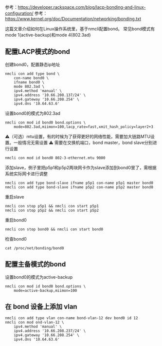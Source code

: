 参考：https://developer.rackspace.com/blog/lacp-bonding-and-linux-configuration/
参考：https://www.kernel.org/doc/Documentation/networking/bonding.txt

这篇文章介绍如何在Linux操作系统里，基于nmcli配置bond。
常见bond模式有mode 1(active-backup)和mode 4(802.3ad)

## 配置LACP模式的bond

创建bond0，配置静态ip地址
```
nmcli con add type bond \
    con-name bond0 \
    ifname bond0 \
    mode 802.3ad \
    ipv4.method 'manual' \
    ipv4.address '10.66.208.137/24' \
    ipv4.gateway '10.66.208.254' \
    ipv4.dns '10.64.63.6'
```

设置bond0的模式为802.3ad
```
nmcli con mod id bond0 bond.options \
    mode=802.3ad,miimon=100,lacp_rate=fast,xmit_hash_policy=layer2+3
```

⚠️（可选）mtu设置，有的时候为了获得更好的网络性能，需要加大链路MTU设置。一般情况无需设置
⚠️ 需要在交换机端口，bond master，bond slave分别进行设置

```
nmcli con mod id bond0 802-3-ethernet.mtu 9000 
```

添加slave，例子里把p5p1和p5p2两块网卡作为slave添加到bond0里了，需根据系统实际网卡进行调整
```
nmcli con add type bond-slave ifname p5p1 con-name p5p1 master bond0
nmcli con add type bond-slave ifname p5p2 con-name p5p2 master bond0
```

重启slave
```
nmcli con stop p5p1 && nmcli con start p5p1
nmcli con stop p5p2 && nmcli con start p5p2
```

重启bond0
```
nmcli con stop bond0 && nmcli con start bond0
```

检查bond0
```
cat /proc/net/bonding/bond0
```

## 配置主备模式的bond

设置bond0的模式为active-backup
```
nmcli con mod id bond0 bond.options \
    mode=active-backup,miimon=100
```

## 在 bond 设备上添加 vlan 
```
nmcli con add type vlan con-name bond-vlan-12 dev bond0 id 12
nmcli con mod ond-vlan-12 \
    ipv4.method 'manual' \
    ipv4.address '10.66.208.237/24' \
    ipv4.gateway '10.66.208.254' \
    ipv4.dns '10.64.63.6'
```